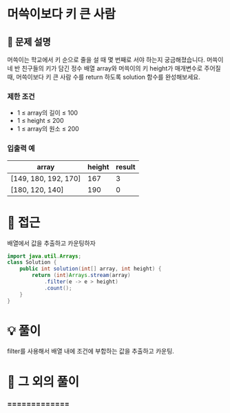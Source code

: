 # 머쓱이보다 키 큰 사람

## 📌 문제 설명

머쓱이는 학교에서 키 순으로 줄을 설 때 몇 번째로 서야 하는지 궁금해졌습니다. 머쓱이네 반 친구들의 키가 담긴 정수 배열 array와 머쓱이의 키 height가 매개변수로 주어질 때, 머쓱이보다 키 큰 사람 수를 return 하도록 solution 함수를 완성해보세요.

### 제한 조건

- 1 ≤ array의 길이 ≤ 100
- 1 ≤ height ≤ 200
- 1 ≤ array의 원소 ≤ 200


### 입출력 예
| array                | height | result |
| -------------------- | ------ | ------ |
| [149, 180, 192, 170] | 167    | 3      |
| [180, 120, 140]      | 190    | 0      |

# 🧐 접근

배열에서 값을 추출하고 카운팅하자

```java
import java.util.Arrays;
class Solution {
    public int solution(int[] array, int height) {
        return (int)Arrays.stream(array)
            .filter(e -> e > height)
            .count();
    }
}
```

# 💡 풀이

filter를 사용해서 배열 내에 조건에 부합하는 값을 추출하고 카운팅.

# 📘 그 외의 풀이

###  =============